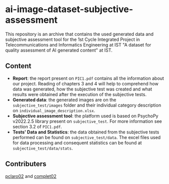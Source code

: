 # ai-image-dataset-subjective-assessment
This repository is an archive that contains the used generated data and subjective assessment tool for the 1st Cycle Integrated Project in Telecommunications and Informatics Engineering at IST "A dataset for quality assessment of AI generated
content" at IST.

## Content
- **Report**: the report present on `PIC1.pdf` contains all the information about our project. Reading of chapters 3 and 4 will help to comprehend how data was generated, how the subjective test was created and what results were obtained after the execution of the subjective tests. 
- **Generated data**: the generated images are on the `subjective_test/images` folder and their individual category description on `individual_image_description.xlsx`.
- **Subjective assessment tool**: the platform used is based on PsychoPy v2022.2.5 library present on `subjective_test`. For more information see section 3.2 of `PIC1.pdf`.
- **Tests' Data and Statistics**: the data obtained from the subjective tests performed can be found on `subjective_test/data`. The excel files used for data processing and consequent statistics can be found at `subjective_test/data/stats`.

## Contributers
[pclaro02](https://github.com/pclaro02) and [complet02](https://github.com/complet02)

